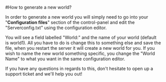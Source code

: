 #How to generate a new world?

In order to generate a new world you will simply need to go into your "**Configuration files**" section of the control-panel and edit the "Serverconfig.txt" using the configuration editor.

You will see a field labelled "World:" and the name of your world (default is world1). All you have to do is change this to something else and save the file, when you restart the server it will create a new world for you. If you wish to name the new world something specific, you change the "World Name" to what you want in the same configuration editor.

  

If you have any questions in regards to this, don't hesitate to open up a support ticket and we'll help you out!